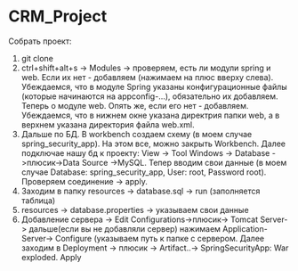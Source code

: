 # CRM_Project
Собрать проект:
1) git clone
2) ctrl+shift+alt+s -> Modules -> проверяем, есть ли модули spring и web. 
Если их нет - добавляем (нажимаем на плюс вверху слева). 
Убеждаемся, что в модуле Spring указаны конфигурационные файлы (которые начинаются на appconfig-...), обязательно их добавляем. 
Теперь о модуле web. Опять же, если его нет - добавляем. Убеждаемся, что в нижнем окне указана директрия 
папки web, а в верхнем указана директория файла web.xml.
3) Дальше по БД. В workbench создаем схему (в моем случае spring_security_app). На этом все, можно закрыть Workbench.
Далее подключае нашу бд к проекту: View -> Tool Windows -> Database ->плюсик->Data Source ->MySQL.
Тепер вводим свои данные (в моем случае Database: spring_security_app, User: root, Password root).
Проверяем соединение -> apply.
4) Заходим в папку resources -> database.sql -> run (заполняется таблица)
5) resources -> database.properties -> указываем свои данные
6) Добавление сервера -> Edit Configurations->плюсик-> Tomcat Server-> дальше(если вы не добавляли сервер) нажимаем 
Application-Server-> Configure (указываем путь к папке с сервером. 
Далее заходим в Deployment -> плюсик -> Artifact..-> SpringSecurityApp: War exploded.
Apply